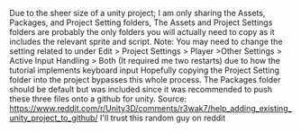 Due to the sheer size of a unity project; I am only sharing the Assets, Packages, and Project Setting folders,
The Assets and Project Settings folders are probably the only folders you will actually need to copy as it includes the relevant sprite and script.
Note: You may need to change the setting related to under Edit > Project Settings > Player >Other Settings > Active Input Handling > Both (It required me two restarts) due to how the tutorial implements keyboard input
Hopefully copying the Project Setting folder into the project bypasses this whole process.
The Packages folder should be default but was included since it was recommended to push these three files onto a github for unity.
Source: https://www.reddit.com/r/Unity3D/comments/r3wak7/help_adding_existing_unity_project_to_github/ I'll trust this random guy on reddit
